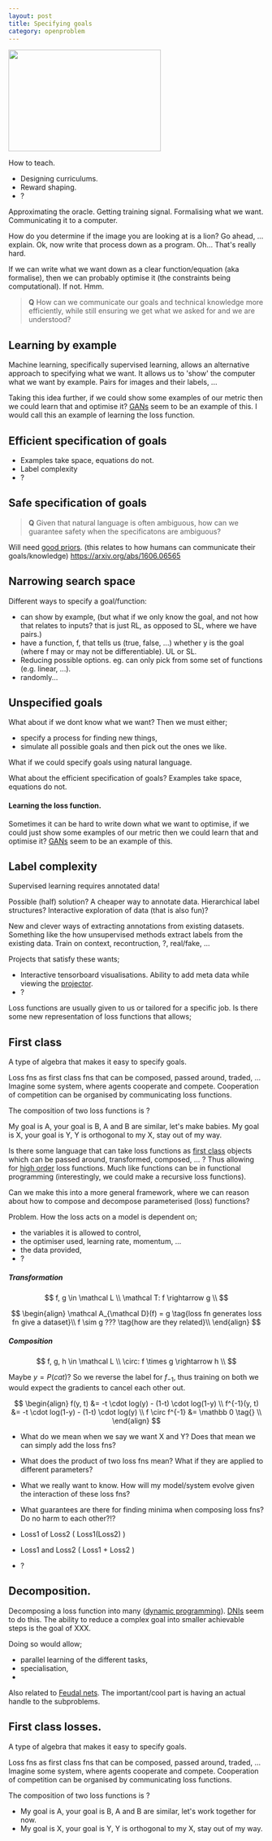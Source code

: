 ```yaml
---
layout: post
title: Specifying goals
category: openproblem
---
```



<img src=https://images.sciencedaily.com/2016/09/160922124408_1_900x600.jpg height=200 width=300 align="middle"></img>

How to teach.

- Designing curriculums.
- Reward shaping.
- ?

Approximating the oracle.
Getting training signal.
Formalising what we want.
Communicating it to a computer.

How do you determine if the image you are looking at is a lion? Go ahead, ... explain. Ok, now write that process down as a program. Oh... That's really hard.

If we can write what we want down as a clear function/equation (aka formalise), then we can probably optimise it <side>(the constraints being computational)</side>. If not. Hmm.

> __Q__ How can we communicate our goals and technical knowledge more efficiently, while still ensuring we get what we asked for and we are understood?

## Learning by example

Machine learning, specifically supervised learning, allows an alternative approach to specifying what we want. It allows us to 'show' the computer what we want by example. Pairs for images and their labels, ...

Taking this idea further, if we could show some examples of our metric then we could learn that and optimise it? [GANs](https://arxiv.org/abs/1406.2661) seem to be an example of this. I would call this an example of learning the loss function.

## Efficient specification of goals

* Examples take space, equations do not.
* Label complexity
* ?

## Safe specification of goals

> __Q__ Given that natural language is often ambiguous, how can we guarantee safety when the specificatons are ambiguous?

Will need [good priors](?). (this relates to how humans can communicate their goals/knowledge)
https://arxiv.org/abs/1606.06565

## Narrowing search space

Different ways to specify a goal/function:

<!-- What do we mean by specify?
- Choose,
- narrow down,
-

so it is a way to reduce search space.
what about falsification?
-->

* can show by example, (but what if we only know the goal, and not how that relates to inputs? that is just RL, as opposed to SL, where we have pairs.)
* have a function, f, that tells us (true, false, ...) whether y is the goal (where f may or may not be differentiable). UL or SL.
* Reducing possible options. eg. can only pick from some set of functions (e.g. linear, ...).
* randomly...

## Unspecified goals

What about if we dont know what we want? Then we must either;

* specify a process for finding new things,
* simulate all possible goals and then pick out the ones we like.


What if we could specify goals using natural language.

What about the efficient specification of goals? Examples take space, equations do not.

#### Learning the loss function.

Sometimes it can be hard to write down what we want to optimise, if we could just show some examples of our metric then we could learn that and optimise it? [GANs](https://arxiv.org/abs/1406.2661) seem to be an example of this.


## Label complexity

Supervised learning requires annotated data!

Possible (half) solution?
A cheaper way to annotate data. Hierarchical label structures? Interactive exploration of data (that is also fun)?

New and clever ways of extracting annotations from existing datasets. Something like the how unsupervised methods extract labels from the existing data. Train on context, recontruction, ?, real/fake, ...

Projects that satisfy these wants;
* Interactive tensorboard visualisations. Ability to add meta data while viewing the [projector](http://projector.tensorflow.org/).
* ?


Loss functions are usually given to us or tailored for a specific job. Is there some new representation of loss functions that allows;

## First class

A type of algebra that makes it easy to specify goals.

Loss fns as first class fns that can be composed, passed around, traded, ...
Imagine some system, where agents cooperate and compete. Cooperation of competition can be organised by communicating loss functions.

The composition of two loss functions is ?

My goal is A, your goal is B, A and B are similar, let's make babies.
My goal is X, your goal is Y, Y is orthogonal to my X, stay out of my way.

Is there some language that can take loss functions as [first class](https://en.wikipedia.org/wiki/First-class_function) objects which can be passed around, transformed, composed, … ? Thus allowing for [high order](https://en.wikipedia.org/wiki/Higher-order_function) loss functions. Much like functions can be in functional programming (interestingly, we could make a recursive loss functions).

Can we make this into a more general framework, where we can reason about how to compose and decompose parameterised (loss) functions?

<!-- We can do this with tf in some senses? Connecting nets together. We just dont have ideas about what the result will be-->

Problem. How the loss acts on a model is dependent on;

* the variables it is allowed to control,
* the optimiser used, learning rate, momentum, ...
* the data provided,
* ?

##### Transformation

$$
f, g \in \mathcal L \\
\mathcal T: f \rightarrow g \\
$$


$$
\begin{align}
\mathcal A_{\mathcal D}(f) = g \tag{loss fn generates loss fn give a dataset}\\
f \sim g ??? \tag{how are they related}\\
\end{align}
$$


##### Composition

$$
f, g, h \in \mathcal L \\
\circ: f \times g \rightarrow h \\
$$

Maybe $y = P(cat)$? So we reverse the label for $f_{-1}$, thus training on both we would expect the gradients to cancel each other out.


$$
\begin{align}
f(y, t) &= -t \cdot log(y) - (1-t) \cdot log(1-y)  \\
f^{-1}(y, t) &= -t \cdot log(1-y) - (1-t) \cdot log(y)  \\
f \circ f^{-1} &= \mathbb 0  \tag{} \\
\end{align}
$$

* What do we mean when we say we want X and Y? Does that mean we can simply add the loss fns?
* What does the product of two loss fns mean? What if they are applied to different parameters?
* What we really want to know. How will my model/system evolve given the interaction of these loss fns?
* What guarantees are there for finding minima when composing loss fns? Do no harm to each other?!?


* Loss1 of Loss2 ( Loss1(Loss2) )
* Loss1 and Loss2 ( Loss1 + Loss2 )
* ?



## Decomposition.

Decomposing a loss function into many ([dynamic programming](https://en.wikipedia.org/wiki/Dynamic_programming)). [DNIs](https://arxiv.org/abs/1608.05343) seem to do this.
The ability to reduce a complex goal into smaller achievable steps is the goal of XXX.

Doing so would allow;
* parallel learning of the different tasks,
* specialisation,
*

Also related to [Feudal nets](https://arxiv.org/pdf/1703.01161.pdf).
The important/cool part is having an actual handle to the subproblems.


## First class losses.

A type of algebra that makes it easy to specify goals.

Loss fns as first class fns that can be composed, passed around, traded, ...
Imagine some system, where agents cooperate and compete. Cooperation of competition can be organised by communicating loss functions.

The composition of two loss functions is ?

* My goal is A, your goal is B, A and B are similar, let's work together for now.
* My goal is X, your goal is Y, Y is orthogonal to my X, stay out of my way.

